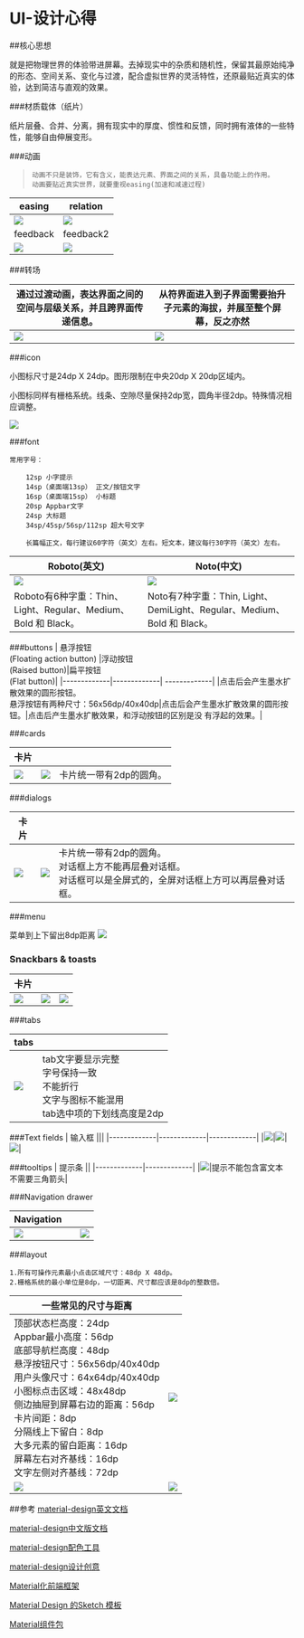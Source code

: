# UI-设计心得

##核心思想

就是把物理世界的体验带进屏幕。去掉现实中的杂质和随机性，保留其最原始纯净的形态、空间关系、变化与过渡，配合虚拟世界的灵活特性，还原最贴近真实的体验，达到简洁与直观的效果。

###材质载体（纸片）

纸片层叠、合并、分离，拥有现实中的厚度、惯性和反馈，同时拥有液体的一些特性，能够自由伸展变形。

###动画


>     动画不只是装饰，它有含义，能表达元素、界面之间的关系，具备功能上的作用。
>     动画要贴近真实世界，就要重视easing(加速和减速过程)


| easing | relation |
|-------------| -------------|
| ![](./img/animation.gif) | ![](./img/animation-relation.gif) |
| feedback | feedback2 |
| ![](./img/animation-feedback.gif) | ![](./img/animation-feedback2.gif) |


###转场

| 通过过渡动画，表达界面之间的空间与层级关系，并且跨界面传递信息。| 从符界面进入到子界面需要抬升子元素的海拔，并展至整个屏幕，反之亦然 |
|-------------|-------------|
| ![](./img/Transition2.gif) | ![](./img/Transition.gif)|

###icon

小图标尺寸是24dp X 24dp。图形限制在中央20dp X 20dp区域内。

小图标同样有栅格系统。线条、空隙尽量保持2dp宽，圆角半径2dp。特殊情况相应调整。

![](./img/icon.png)

###font

```
常用字号：

    12sp 小字提示
    14sp（桌面端13sp） 正文/按钮文字
    16sp（桌面端15sp） 小标题
    20sp Appbar文字
    24sp 大标题
    34sp/45sp/56sp/112sp 超大号文字

    长篇幅正文，每行建议60字符（英文）左右。短文本，建议每行30字符（英文）左右。
```

| Roboto(英文)       |      Noto(中文)      |
|-------------|-------------|
| ![](./img/font-Roboto.png)     | ![](./img/font-Noto.png)|
|Roboto有6种字重：Thin、Light、Regular、Medium、Bold 和 Black。|Noto有7种字重：Thin, Light、DemiLight、Regular、Medium、Bold 和 Black。|

###buttons
| 悬浮按钮<br>(Floating action button) |浮动按钮<br>(Raised button)|扁平按钮<br>(Flat button)|
|-------------|-------------| -------------|
|点击后会产生墨水扩散效果的圆形按钮。<br>悬浮按钮有两种尺寸：56x56dp/40x40dp|点击后会产生墨水扩散效果的圆形按钮。|点击后产生墨水扩散效果，和浮动按钮的区别是没
有浮起的效果。|


###cards

| 卡片 |||
|-------------|-------------|-------------|
|![](./img/cards.png)|![](./img/cards2.png)|卡片统一带有2dp的圆角。|

###dialogs

| 卡片 |||
|-------------|-------------|-------------|
|![](./img/dialog.png)|![](./img/dialog2.png)|卡片统一带有2dp的圆角。<br>对话框上方不能再层叠对话框。<br>对话框可以是全屏式的，全屏对话框上方可以再层叠对话框。|

###menu

菜单到上下留出8dp距离
![](./img/menu.png)

### Snackbars & toasts

| 卡片 |||
|------------|-------------|-------------|
|![](./img/snackbars.png)|![](./img/snackbars1.png)|![](./img/snackbars2.png)|

###tabs

| tabs ||
|-------------|-------------|
|![](./img/tabs.png)|tab文字要显示完整<br>字号保持一致<br>不能折行<br>文字与图标不能混用<br>tab选中项的下划线高度是2dp|

###Text fields
| 输入框 |||
|-------------|-------------|-------------|
|![](./img/textField.png)|![](./img/textField2.png)|![](./img/textField3.png)|

###tooltips
| 提示条 ||
|-------------|-------------|
|![](./img/tooltips.png)|提示不能包含富文本<br>不需要三角箭头|

###Navigation drawer

| Navigation |||
|-------------|-------------|-------------|
|![](./img/navigationDrawer.png)||![](./img/navigationDrawer2.png)|手机端的侧边抽屉距离屏幕右侧56dp<br>菜单项不能换行|




###layout

```
1.所有可操作元素最小点击区域尺寸：48dp X 48dp。
2.栅格系统的最小单位是8dp，一切距离、尺寸都应该是8dp的整数倍。
```


| 一些常见的尺寸与距离       |            |
|-------------|-------------|
|顶部状态栏高度：24dp<br>Appbar最小高度：56dp<br>底部导航栏高度：48dp<br>悬浮按钮尺寸：56x56dp/40x40dp<br>用户头像尺寸：64x64dp/40x40dp<br>小图标点击区域：48x48dp<br>侧边抽屉到屏幕右边的距离：56dp<br>卡片间距：8dp<br>分隔线上下留白：8dp<br>大多元素的留白距离：16dp<br>屏幕左右对齐基线：16dp<br>文字左侧对齐基线：72dp| ![](./img/layout.png)|
| ![](./img/layout2.png)| ![](./img/layout3.png)|






##参考
[material-design英文文档](http://www.google.com/design/spec/material-design/)

[material-design中文版文档](http://wiki.jikexueyuan.com/project/material-design/)

[material-design配色工具](http://www.materialpalette.com/)

[material-design设计创意](http://www.materialup.com/)

[Material化前端框架](http://materializecss.com/)

[Material Design 的Sketch 模板](https://dribbble.com/shots/1686164-Material-Design-Free-Sketch-Template-Icons?list=searches&offset=5)

[Material组件包](http://theultralinx.com/2014/11/material-design-ui-kit-free-download/)
